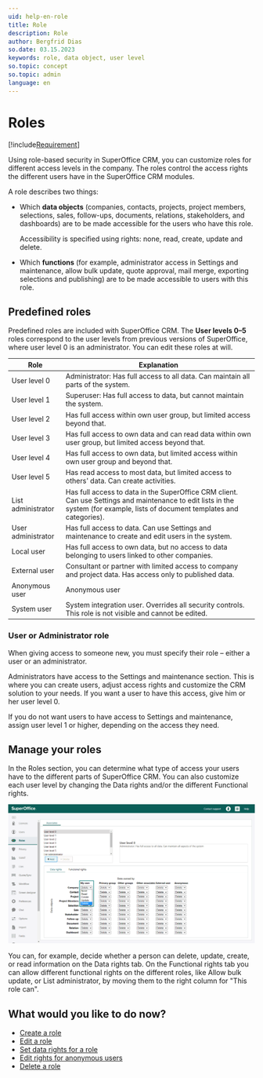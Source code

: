 ```yaml
---
uid: help-en-role
title: Role
description: Role
author: Bergfrid Dias
so.date: 03.15.2023
keywords: role, data object, user level
so.topic: concept
so.topic: admin
language: en
---
```


# Roles

[!include[Requirement](../includes/note-anon-req.md)]

Using role-based security in SuperOffice CRM, you can customize roles for different access levels in the company. The roles control the access rights the different users have in the SuperOffice CRM modules.

A role describes two things:

* Which **data objects** (companies, contacts, projects, project members, selections, sales, follow-ups, documents, relations, stakeholders, and dashboards) are to be made accessible for the users who have this role.

    Accessibility is specified using rights: none, read, create, update and delete.

* Which **functions** (for example, administrator access in Settings and maintenance, allow bulk update, quote approval, mail merge, exporting selections and publishing)  are to be made accessible to users with this role.

## Predefined roles

Predefined roles are included with SuperOffice CRM. The **User levels 0–5** roles correspond to the user levels from previous versions of SuperOffice, where user level 0 is an administrator. You can edit these roles at will.

| Role | Explanation |
|---|---|
| User level 0 | Administrator: Has full access to all data. Can maintain all parts of the system. |
| User level 1 | Superuser: Has full access to data, but cannot maintain the system. |
| User level 2 | Has full access within own user group, but limited access beyond that. |
| User level 3 | Has full access to own data and can read data within own user group, but limited access beyond that. |
| User level 4 | Has full access to own data, but limited access within own user group and beyond that. |
| User level 5 | Has read access to most data, but limited access to others' data. Can create activities. |
| List administrator | Has full access to data in the SuperOffice CRM client. Can use Settings and maintenance to edit lists in the system (for example, lists of document templates and categories). |
| User administrator | Has full access to data. Can use Settings and maintenance to create and edit users in the system. |
| Local user | Has full access to own data, but no access to data belonging to users linked to other companies. |
| External user | Consultant or partner with limited access to company and project data. Has access only to published data. |
| Anonymous user | Anonymous user |
| System user | System integration user. Overrides all security controls. This role is not visible and cannot be edited. |

### User or Administrator role

When giving access to someone new, you must specify their role – either a user or an administrator.

Administrators have access to the Settings and maintenance section. This is where you can create users, adjust access rights and customize the CRM solution to your needs. If you want a user to have this access, give him or her user level 0.

If you do not want users to have access to Settings and maintenance, assign user level 1 or higher, depending on the access they need.

## Manage your roles

In the Roles section, you can determine what type of access your users have to the different parts of SuperOffice CRM. You can also customize each user level by changing the Data rights and/or the different Functional rights.

![The Roles section lets you determine what type of access your users have to the different parts of SuperOffice CRM -screenshot][img1]

You can, for example, decide whether a person can delete, update, create, or read information on the Data rights tab. On the Functional rights tab you can allow different functional rights on the different roles, like Allow bulk update, or List administrator, by moving them to the right column for "This role can".

## What would you like to do now?

* [Create a role][1]
* [Edit a role][2]
* [Set data rights for a role][3]
* [Edit rights for anonymous users][4]
* [Delete a role][5]

<!-- Referenced links -->
[1]: create-role.md
[2]: editing-role.md
[3]: set-data-rights-for-role.md
[4]: edit-rights-for-anonymous-users.md
[5]: deleting-role.md

<!-- Referenced images -->
[img1]: media/manage-user-levels.png
